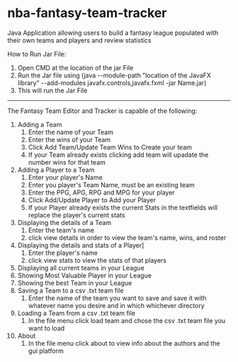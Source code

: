 # nba-fantasy-team-tracker
Java Application allowing users to build a fantasy league populated with their own teams and players and review statistics 

How to Run Jar File:
1. Open CMD at the location of the jar File
2. Run the Jar file using (java --module-path "location of the JavaFX library" --add-modules javafx.controls,javafx.fxml -jar Name.jar)
3. This will run the Jar File
---
The Fantasy Team Editor and Tracker is capable of the following:
1. Adding a Team
    1. Enter the name of your Team
    2. Enter the wins of your Team
    3. Click Add Team/Update Team Wins to Create your team
    4. If your Team already exists clicking add team will upadate the number wins for that team
2. Adding a Player to a Team
    1. Enter your player's Name
    2. Enter you player's Team Name, must be an existing team 
    3. Enter the PPG, APG, RPG and MPG for your player
    4. Click Add/Update Player to Add your Player
    5. If your Player already exists the current Stats in the textfields will replace the player's current stats
3. Displaying the details of a Team
    1. Enter the team's name
    2. click view details in order to view the team's name, wins, and roster
4. Displaying the details and stats of a Player]
    1. Enter the player's name 
    2. click view stats to view the stats of that players
5. Displaying all current teams in your League
6. Showing Most Valuable Player in your League
7. Showing the best Team in your League
8. Saving a Team to a csv .txt team file
    1. Enter the name of the team you want to save and save it with whatever name you desire and in which whichever directory
9. Loading a Team from a csv .txt team file
    1. In the file menu click load team and chose the csv .txt team file you want to load
10. About
    1. In the file menu click about to view info about the authors and the gui platform
